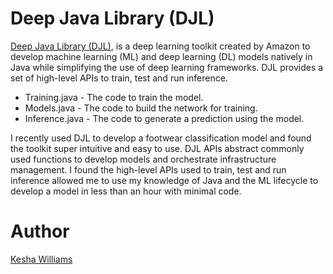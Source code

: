 # Deep Java Library (DJL)

[Deep Java Library (DJL)](https://djl.ai/), is a deep learning toolkit created by Amazon to develop machine learning (ML) and deep learning (DL) models 
natively in Java while simplifying the use of deep learning frameworks. DJL provides a set of high-level APIs to train, test and run inference. 

*  Training.java - The code to train the model.
*  Models.java - The code to build the network for training.
*  Inference.java - The code to generate a prediction using the model.

I recently used DJL to develop a footwear classification model and found the toolkit super intuitive and easy to use. DJL APIs abstract commonly used 
functions to develop models and orchestrate infrastructure management. I found the high-level APIs used to train, test and 
run inference allowed me to use my knowledge of Java and the ML lifecycle to develop a model in less than an hour with minimal code.

# Author

[Kesha Williams](https://www.linkedin.com/in/java-rock-star-kesha/)